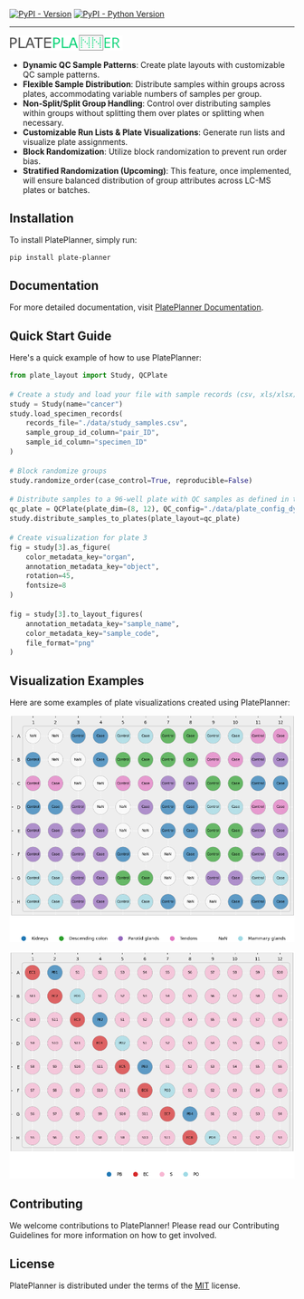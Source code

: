 
[![PyPI - Version](https://img.shields.io/pypi/v/plate-planner.svg)](https://pypi.org/project/plate-planner)
[![PyPI - Python Version](https://img.shields.io/pypi/pyversions/plate-planner.svg)](https://pypi.org/project/plate-planner)

-----

<img src="docs/assets/logo.png" alt="PlatePlannerLogo" title="PlatePlannerLogo" width="200"/>


- **Dynamic QC Sample Patterns**: Create plate layouts with customizable QC sample patterns.
- **Flexible Sample Distribution**: Distribute samples within groups across plates, accommodating variable numbers of samples per group.
- **Non-Split/Split Group Handling**: Control over distributing samples within groups without splitting them over plates or splitting when necessary.
- **Customizable Run Lists & Plate Visualizations**: Generate run lists and visualize plate assignments.
- **Block Randomization**: Utilize block randomization to prevent run order bias.
- **Stratified Randomization (Upcoming)**: This feature, once implemented, will ensure balanced distribution of group attributes across LC-MS plates or batches.

## Installation

To install PlatePlanner, simply run:

```console
pip install plate-planner
```

## Documentation

For more detailed documentation, visit [PlatePlanner Documentation](https://ssi-dk.github.io/CD-MRG-PlatePlanner/).

## Quick Start Guide

Here's a quick example of how to use PlatePlanner:

```py
from plate_layout import Study, QCPlate

# Create a study and load your file with sample records (csv, xls/xlsx)
study = Study(name="cancer")
study.load_specimen_records(
    records_file="./data/study_samples.csv",
    sample_group_id_column="pair_ID",
    sample_id_column="specimen_ID"
)

# Block randomize groups
study.randomize_order(case_control=True, reproducible=False)

# Distribute samples to a 96-well plate with QC samples as defined in the toml file
qc_plate = QCPlate(plate_dim=(8, 12), QC_config="./data/plate_config_dynamic.toml")
study.distribute_samples_to_plates(plate_layout=qc_plate)

# Create visualization for plate 3
fig = study[3].as_figure(
    color_metadata_key="organ",
    annotation_metadata_key="object",
    rotation=45,
    fontsize=8
)

fig = study[3].to_layout_figures(
    annotation_metadata_key="sample_name",
    color_metadata_key="sample_code",
    file_format="png"
)
```

## Visualization Examples
Here are some examples of plate visualizations created using PlatePlanner:

![Alt text](docs/assets/cancer_Plate_7_object_organ.png "plate visualization example")

![Alt text](docs/assets/cancer_Plate_7_sample_name_sample_code.png "plate visualization example")

## Contributing

We welcome contributions to PlatePlanner! Please read our Contributing Guidelines for more information on how to get involved.

## License
PlatePlanner is distributed under the terms of the [MIT](https://spdx.org/licenses/MIT.html) license.


